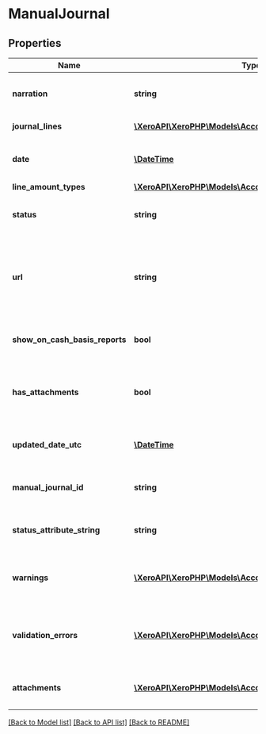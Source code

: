 # ManualJournal

## Properties
Name | Type | Description | Notes
------------ | ------------- | ------------- | -------------
**narration** | **string** | Description of journal being posted | 
**journal_lines** | [**\XeroAPI\XeroPHP\Models\Accounting\ManualJournalLine[]**](ManualJournalLine.md) | See JournalLines | [optional] 
**date** | [**\DateTime**](\DateTime.md) | Date journal was posted – YYYY-MM-DD | [optional] 
**line_amount_types** | [**\XeroAPI\XeroPHP\Models\Accounting\LineAmountTypes**](LineAmountTypes.md) |  | [optional] 
**status** | **string** | See Manual Journal Status Codes | [optional] 
**url** | **string** | Url link to a source document – shown as “Go to [appName]” in the Xero app | [optional] 
**show_on_cash_basis_reports** | **bool** | Boolean – default is true if not specified | [optional] 
**has_attachments** | **bool** | Boolean to indicate if a manual journal has an attachment | [optional] [default to false]
**updated_date_utc** | [**\DateTime**](\DateTime.md) | Last modified date UTC format | [optional] 
**manual_journal_id** | **string** | The Xero identifier for a Manual Journal | [optional] 
**status_attribute_string** | **string** | A string to indicate if a invoice status | [optional] 
**warnings** | [**\XeroAPI\XeroPHP\Models\Accounting\ValidationError[]**](ValidationError.md) | Displays array of warning messages from the API | [optional] 
**validation_errors** | [**\XeroAPI\XeroPHP\Models\Accounting\ValidationError[]**](ValidationError.md) | Displays array of validation error messages from the API | [optional] 
**attachments** | [**\XeroAPI\XeroPHP\Models\Accounting\Attachment[]**](Attachment.md) | Displays array of attachments from the API | [optional] 

[[Back to Model list]](../README.md#documentation-for-models) [[Back to API list]](../README.md#documentation-for-api-endpoints) [[Back to README]](../README.md)



